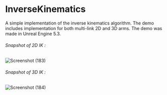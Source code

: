 # InverseKinematics

A simple implementation of the inverse kinematics algorithm. The demo includes implementation for both multi-link 2D and 3D arms. The demo was made in Unreal Engine 5.3.

###### Snapshot of 2D IK : 
![Screenshot (183)](https://github.com/Anup490/InverseKinematics/assets/19874814/d3356f75-114e-4abc-beb3-72ddde08a5d2)

###### Snapshot of 3D IK : 
![Screenshot (184)](https://github.com/Anup490/InverseKinematics/assets/19874814/5964d723-98fb-46be-9ec2-ef243be47bda)

